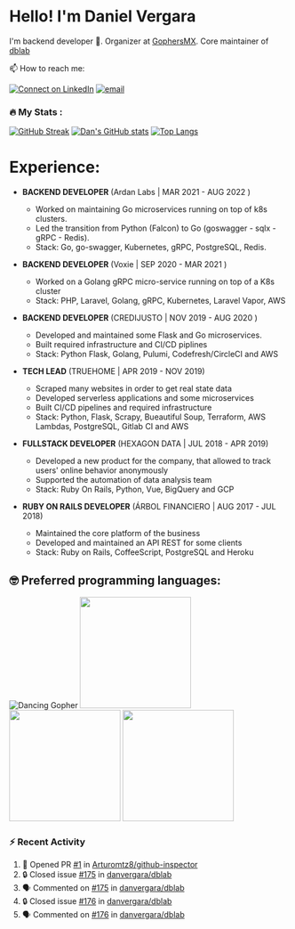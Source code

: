 # Hello! I'm Daniel Vergara

I'm backend developer :robot:. Organizer at [GophersMX](https://t.me/golangmx). Core maintainer of [dblab](https://github.com/danvergara/dblab)

📫 How to reach me:

[![Connect on LinkedIn](https://img.shields.io/badge/LinkedIn-0077B5?style=for-the-badge&logo=linkedin&logoColor=white)](https://www.linkedin.com/in/daniel-omar-vergara-pérez-2b5471159)
[![email](https://img.shields.io/badge/Gmail-D14836?style=for-the-badge&logo=gmail&logoColor=white)](daniel.omar.vergara@gmail.com)

### :fire: My Stats :
[![GitHub Streak](https://streak-stats.demolab.com?user=danvergara&theme=dracula)](https://git.io/streak-stats)
[![Dan's GitHub stats](https://github-readme-stats.vercel.app/api?username=danvergara&show_icons=true&theme=dracula&count_private=true)](https://github.com/anuraghazra/github-readme-stats)
[![Top Langs](https://github-readme-stats.vercel.app/api/top-langs/?username=danvergara&layout=compact&theme=dracula&hide=jupyter%20notebook)](https://github.com/anuraghazra/github-readme-stats)


# Experience:

* **BACKEND DEVELOPER**
    (Ardan Labs | MAR 2021 - AUG 2022 )
    * Worked on maintaining Go microservices running on top of k8s clusters.
    * Led the transition from Python (Falcon) to Go (goswagger - sqlx - gRPC - Redis).
    * Stack: Go, go-swagger, Kubernetes, gRPC, PostgreSQL, Redis.

* **BACKEND DEVELOPER**
    (Voxie | SEP 2020 - MAR 2021 )
    * Worked on a Golang gRPC micro-service running on top of a K8s cluster
    * Stack: PHP, Laravel, Golang, gRPC, Kubernetes, Laravel Vapor, AWS

* **BACKEND DEVELOPER**
    (CREDIJUSTO | NOV 2019 - AUG 2020 )
    * Developed and maintained some Flask and Go microservices.
    * Built required infrastructure and CI/CD piplines
    * Stack: Python Flask, Golang, Pulumi, Codefresh/CircleCI and AWS

* **TECH LEAD**
    (TRUEHOME | APR 2019 - NOV 2019)
    * Scraped many websites in order to get real state data
    * Developed serverless applications and some microservices
    * Built CI/CD pipelines and required infrastructure
    * Stack: Python, Flask, Scrapy, Bueautiful Soup, Terraform, AWS Lambdas, PostgreSQL, Gitlab CI and AWS

* **FULLSTACK DEVELOPER**
    (HEXAGON DATA | JUL 2018 - APR 2019)
    * Developed a new product for the company, that allowed to track users' online behavior anonymously
    * Supported the automation of data analysis team
    * Stack: Ruby On Rails, Python, Vue, BigQuery and GCP

* **RUBY ON RAILS DEVELOPER**
    (ÁRBOL FINANCIERO | AUG 2017 - JUL 2018)
    * Maintained the core platform of the business
    * Developed and maintained an API REST for some clients
    * Stack: Ruby on Rails, CoffeeScript, PostgreSQL and Heroku

## :nerd_face: Preferred programming languages:

![Dancing Gopher](http://static.velvetcache.org/pages/2018/06/13/party-gopher/dancing-gopher.gif)
<img src="https://media.giphy.com/media/KAq5w47R9rmTuvWOWa/giphy.gif" width="200" height="200"/>
<img src="https://upload.wikimedia.org/wikipedia/commons/7/73/Ruby_logo.svg" width="200" height="200"/>
<img src="https://upload.wikimedia.org/wikipedia/commons/6/6a/JavaScript-logo.png" width="200" height="200">

### :zap: Recent Activity

<!--START_SECTION:activity-->
1. 💪 Opened PR [#1](https://github.com/Arturomtz8/github-inspector/pull/1) in [Arturomtz8/github-inspector](https://github.com/Arturomtz8/github-inspector)
2. 🔒 Closed issue [#175](https://github.com/danvergara/dblab/issues/175) in [danvergara/dblab](https://github.com/danvergara/dblab)
3. 🗣 Commented on [#175](https://github.com/danvergara/dblab/issues/175#issuecomment-1670097242) in [danvergara/dblab](https://github.com/danvergara/dblab)
4. 🔒 Closed issue [#176](https://github.com/danvergara/dblab/issues/176) in [danvergara/dblab](https://github.com/danvergara/dblab)
5. 🗣 Commented on [#176](https://github.com/danvergara/dblab/issues/176#issuecomment-1670096220) in [danvergara/dblab](https://github.com/danvergara/dblab)
<!--END_SECTION:activity-->
